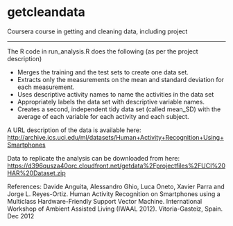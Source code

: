 getcleandata
============

Coursera course in getting and cleaning data, including project

-----------------------------------------------------------------------------------------

The R code in run_analysis.R does the following (as per the project description)

* Merges the training and the test sets to create one data set.
* Extracts only the measurements on the mean and standard deviation for each measurement. 
* Uses descriptive activity names to name the activities in the data set
* Appropriately labels the data set with descriptive variable names. 
* Creates a second, independent tidy data set (called mean_SD) with the average of each variable for each activity and each subject. 

A URL description of the data is available here: http://archive.ics.uci.edu/ml/datasets/Human+Activity+Recognition+Using+Smartphones 

Data to replicate the analysis can be downloaded from here:
https://d396qusza40orc.cloudfront.net/getdata%2Fprojectfiles%2FUCI%20HAR%20Dataset.zip 

References:
Davide Anguita, Alessandro Ghio, Luca Oneto, Xavier Parra and Jorge L. Reyes-Ortiz. Human Activity Recognition on Smartphones using a Multiclass Hardware-Friendly Support Vector Machine. International Workshop of Ambient Assisted Living (IWAAL 2012). Vitoria-Gasteiz, Spain. Dec 2012

